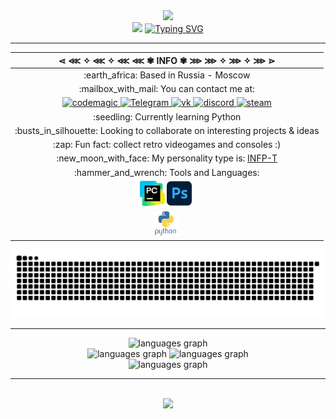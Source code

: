 <!--header_gif_greeting-->

<div id="header" align="center">
  <img src="https://media3.giphy.com/media/v1.Y2lkPTc5MGI3NjExeXV6ajFwaDF3MDJicDg1NXdvZmduZmw3anYyN2NtZHp1c3BuMXY1eSZlcD12MV9pbnRlcm5hbF9naWZfYnlfaWQmY3Q9Zw/fdOA43sHFE6Pu/giphy.gif" width="700"/>
</div>
<div align="center">  
  <img src="https://cdn3.emoji.gg/emojis/6435-cursor.gif" width="40"/> <a href="https://git.io/typing-svg"><img src="https://readme-typing-svg.herokuapp.com?font=Silkscreen&size=27&duration=3500&pause=1000&color=923AF7&center=true&vCenter=true&width=660&lines=Hi!++I'm+Anna.++Nice+to+meet+you+here+%3A)" alt="Typing SVG" /></a>
</div>

----------------------
<!--info_about_me-->

<div align="center">
  <table>
    <thead>
      <tr>
        <th align="center">⋖ ⋘ ✧ ⋘ ✧ ⋘ ⋘ ✾ INFO ✾ ⋙ ⋙ ✧ ⋙ ✧ ⋙ ⋗</th>
      </tr>
    </thead>
    <tbody>
      <tr>
        <td align="center">:earth_africa: Based in Russia - Moscow</td>
      </tr>
      <tr>
        <td align="center">:mailbox_with_mail: You can contact me at:</td>
      </tr>
      <tr>
        <td align="center"><a href="mailto:kurai@vk.com">
          <img src="https://img.shields.io/badge/kurai@vk.com-darkslategray?style=for-the-badge&logo=codemagic&logoColor=white" height="25" alt="codemagic" />
        </a>
        <a href="https://t.me/Kurai13">
          <img src="https://img.shields.io/badge/Telegram-deepskyblue?style=for-the-badge&logo=telegram&logoColor=white" height="25" alt="Telegram" />
        </a>
        <a href="https://m.vk.com/kurai">
          <img src="https://img.shields.io/badge/VK-dodgerblue?style=for-the-badge&logo=vk&logoColor=white" height="25" alt="vk" />
        </a>
          <a href="https://discord.com/users/_kurai_">
          <img src="https://img.shields.io/badge/DISCORD-darkslateblue?style=for-the-badge&logo=discord&logoColor=white" height="25" alt="discord" />
        </a>
          <a href="https://steamcommunity.com/id/kurai_gaming/">
          <img src="https://img.shields.io/badge/STEAM-black?style=for-the-badge&logo=steam&logoColor=white" height="25" alt="steam" />
        </a></td>
      </tr>
      <tr>
        <td align="center">:seedling: Currently learning Python</td>
      </tr>
      <tr>
        <td align="center">:busts_in_silhouette: Looking to collaborate on interesting projects & ideas</td>
      </tr>
      <tr>
        <td align="center">:zap: Fun fact: collect retro videogames and consoles :)</td>
      </tr>
      <tr>
        <td align="center">:new_moon_with_face: My personality type is: <a href="https://www.16personalities.com/profiles/e81b0d102cdb7">INFP-T</a></td>
      </tr>
      <tr>
        <td align="center">:hammer_and_wrench: Tools and Languages:</td>
      </tr>
      <tr>
        <td align="center"><img src="https://github.com/devicons/devicon/blob/master/icons/pycharm/pycharm-original.svg" title="Pycharm" alt="Pycharm" width="40" height="40"/> <img src="https://github.com/devicons/devicon/blob/master/icons/photoshop/photoshop-original.svg" title="Photoshop" alt="Photoshop" width="40" height="40"/>&nbsp;</td>
      </tr>
      <tr>
        <td align="center"><img src="https://github.com/devicons/devicon/blob/master/icons/python/python-original-wordmark.svg" title="Python" alt="Python" width="40" height="40"/>&nbsp;</td>
      </tr>
    </tbody>
  </table>
</div>

<!--snake-->

<div align="center">
  
  ![snake gif](https://github.com/Kurai1369/Kurai1369/blob/output/github-snake-dark.svg)
</div>

----------------------

<div align="center">
  <img src="http://github-profile-summary-cards.vercel.app/api/cards/profile-details?username=Kurai1369&theme=tokyonight" width="700" alt="languages graph" />
</div>
<div align="center">
  <img src="https://github-readme-stats.vercel.app/api/top-langs?username=Kurai1369&locale=en&hide_title=false&layout=compact&langs_count=5&theme=tokyonight&hide_border=true&order=2" width="365" alt="languages graph" />
  <img src="http://github-profile-summary-cards.vercel.app/api/cards/stats?username=Kurai1369&theme=tokyonight" width="340" alt="languages graph" />
</div>
<div align="center">
  <img src="https://streak-stats.demolab.com?user=Kurai1369&theme=tokyonight&hide_border=true&date_format=j%20M%5B%20Y%5D&card_width=700" width="700" alt="languages graph" />
</div>

----------------------

<div align="center">
  <a>
    <img src="https://komarev.com/ghpvc/?username=Kurai1369&style=for-the-badge&color=blueviolet" height="25" alt=""/>
  </a>
</div>

<div align="center">
  <img src="https://cdn3.emoji.gg/emojis/PusheenCompute.gif" width="100"/>
</div>
